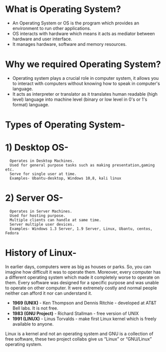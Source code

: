 
# What is Operating System?

- An Operating System or OS is the program which provides an environment to run other applications. 
- OS interacts with hardware which means it acts as mediator between hardware and user interface.
- It manages hardware, software and memory resources.

# Why we required Operating System?
- Operating system plays a crucial role in computer system, it allows you to interact with computers without knowing how to speak in computer's language.
- It acts as interpreter or translator as it translates human readable (high level) language into machine level (binary or low level in 0's or 1's format) language.


# Types of Operating System-
# 1) Desktop OS-
      Operates in Desktop Machines.
      Used for general purpose tasks such as making presentation,gaming etc.
      Serve for single user at time.
      Examples- Ubantu-desktop, Windows 10,8, kali linux
# 2) Server OS- 
      Operates in Server Machines.
      Used for hosting purpose.
      Multiple clients can handle at same time.
      Server multiple user devices.
      Examples- Windows 1.3 Server, 1.9 Server, Linux, Ubantu, centos, Fedora

# History of Linux-

In earlier days, computers were as big as houses or parks. So, you can imagine how difficult it 
was to operate them. Moreover, every computer has a different operating system which made it 
completely worse to operate on them. Every software was designed for a specific purpose and was 
unable to operate on other computer. It were extremely costly and normal people neither can afford 
it nor can understand it.
- **1969 (UNIX)**   -    Ken Thompson and Dennis Ritchie      -    developed at AT&T Bell labs. It is not free.
- **1983 (GNU Project)**   -    Richard Stallman       -     free version of UNIX
- **1991 (LINUX)**    -      Linus Torvalds       -      make first Linux kernel which is freely available to anyone.

Linux is a kernel and not an operating system and GNU is a collection of free software, these two project collabs give us “Linux” or “GNU/Linux” operating system.



